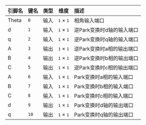 <!--
DO NOT EDIT THIS FILE DIRECTLY.
This file is generated by tools/comp-docs.js.
All changes will be overwritten by regeneration.
-->

<slot class="model-pins">

| 引脚名 | 键名 | 类型 | 维度 | 描述 |
|:------ |:---- |:----:|:----:|:---- |
| Theta | `0` | 输入 | <samp>1</samp> × <samp>1</samp> | 相角输入端口 |
| d | `1` | 输入 | <samp>1</samp> × <samp>1</samp> | 逆Park变换时d轴的输入端口 |
| q | `2` | 输入 | <samp>1</samp> × <samp>1</samp> | 逆Park变换时q轴的输入端口 |
| A | `3` | 输出 | <samp>1</samp> × <samp>1</samp> | 逆Park变换时a相的输出端口 |
| B | `4` | 输出 | <samp>1</samp> × <samp>1</samp> | 逆Park变换时b相的输出端口 |
| C | `5` | 输出 | <samp>1</samp> × <samp>1</samp> | 逆Park变换时c相的输出端口 |
| A | `6` | 输入 | <samp>1</samp> × <samp>1</samp> | Park变换时a相的输入端口 |
| B | `7` | 输入 | <samp>1</samp> × <samp>1</samp> | Park变换时b相的输入端口 |
| C | `8` | 输入 | <samp>1</samp> × <samp>1</samp> | Park变换时c相的输入端口 |
| d | `9` | 输出 | <samp>1</samp> × <samp>1</samp> | Park变换时d轴的输出端口 |
| q | `10` | 输出 | <samp>1</samp> × <samp>1</samp> | Park变换时q轴的输出端口 |

</slot>
